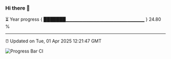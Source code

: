 ### Hi there 👋

⏳ Year progress { ███████▁▁▁▁▁▁▁▁▁▁▁▁▁▁▁▁▁▁▁▁▁▁▁ } 24.80 %

---

⏰ Updated on Tue, 01 Apr 2025 12:21:47 GMT

![Progress Bar CI](https://github.com/Shyam-Makwana/GitHub-Actions-Demo/workflows/Progress%20Bar%20CI/badge.svg)
